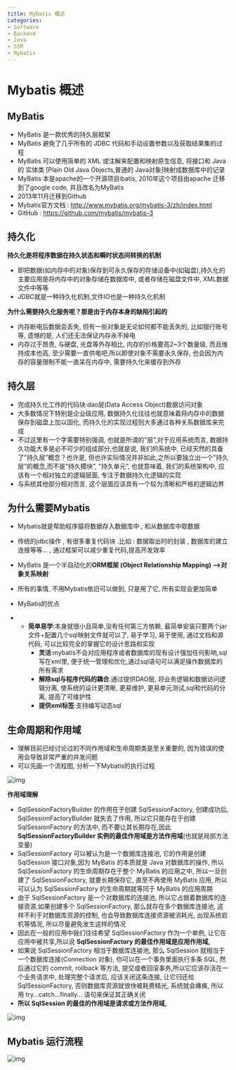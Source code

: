 ```yaml
---
title: Mybatis 概述
categories:
- Software
- Backend
- Java
- SSM
- Mybatis
---
```

# Mybatis 概述

## MyBatis

- MyBatis 是一款优秀的持久层框架
- MyBatis 避免了几乎所有的 JDBC 代码和手动设置参数以及获取结果集的过程
- MyBatis 可以使用简单的 XML 或注解来配置和映射原生信息, 将接口和 Java 的 实体类 [Plain Old Java Objects,普通的 Java对象]映射成数据库中的记录
- MyBatis 本是apache的一个开源项目ibatis, 2010年这个项目由apache 迁移到了google code, 并且改名为MyBatis
- 2013年11月迁移到Github
- Mybatis官方文档 : http://www.mybatis.org/mybatis-3/zh/index.html
- GitHub : https://github.com/mybatis/mybatis-3

## 持久化

**持久化是将程序数据在持久状态和瞬时状态间转换的机制**

- 即把数据(如内存中的对象)保存到可永久保存的存储设备中(如磁盘),持久化的主要应用是将内存中的对象存储在数据库中, 或者存储在磁盘文件中, XML数据文件中等等
- JDBC就是一种持久化机制,文件IO也是一种持久化机制

**为什么需要持久化服务呢？那是由于内存本身的缺陷引起的**

- 内存断电后数据会丢失, 但有一些对象是无论如何都不能丢失的, 比如银行账号等, 遗憾的是, 人们还无法保证内存永不掉电
- 内存过于昂贵, 与硬盘, 光盘等外存相比, 内存的价格要高2~3个数量级, 而且维持成本也高, 至少需要一直供电吧,所以即使对象不需要永久保存, 也会因为内存的容量限制不能一直呆在内存中, 需要持久化来缓存到外存

## 持久层

- 完成持久化工作的代码块:dao层(Data Access Object)数据访问对象
- 大多数情况下特别是企业级应用, 数据持久化往往也就意味着将内存中的数据保存到磁盘上加以固化, 而持久化的实现过程则大多通过各种关系数据库来完成
- 不过这里有一个字需要特别强调, 也就是所谓的"层”,对于应用系统而言, 数据持久功能大多是必不可少的组成部分,也就是说, 我们的系统中, 已经天然的具备了"持久层”概念？也许是, 但也许实际情况并非如此,之所以要独立出一个"持久层”的概念,而不是"持久模块”, "持久单元”, 也就意味着, 我们的系统架构中, 应该有一个相对独立的逻辑层面, 专注于数据持久化逻辑的实现
- 与系统其他部分相对而言, 这个层面应该具有一个较为清晰和严格的逻辑边界

## 为什么需要Mybatis

- Mybatis就是帮助程序猿将数据存入数据库中 , 和从数据库中取数据

- 传统的jdbc操作 , 有很多重复代码块 .比如 : 数据取出时的封装 , 数据库的建立连接等等... , 通过框架可以减少重复代码,提高开发效率

- MyBatis 是一个半自动化的**ORM框架 (Object Relationship Mapping) -->对象关系映射**

- 所有的事情, 不用Mybatis依旧可以做到, 只是用了它, 所有实现会更加简单

- MyBatis的优点

- - **简单易学**:本身就很小且简单,没有任何第三方依赖, 最简单安装只要两个jar文件+配置几个sql映射文件就可以了, 易于学习, 易于使用, 通过文档和源代码, 可以比较完全的掌握它的设计思路和实现
    - **灵活**:mybatis不会对应用程序或者数据库的现有设计强加任何影响,sql写在xml里, 便于统一管理和优化,通过sql语句可以满足操作数据库的所有需求
    - **解除sql与程序代码的耦合**:通过提供DAO层, 将业务逻辑和数据访问逻辑分离, 使系统的设计更清晰, 更易维护, 更易单元测试,sql和代码的分离, 提高了可维护性
    - **提供xml标签**:支持编写动态sql

## 生命周期和作用域

- 理解目前已经讨论过的不同作用域和生命周期类是至关重要的, 因为错误的使用会导致非常严重的并发问题
- 可以先画一个流程图, 分析一下Mybatis的执行过程

![img](https://raw.githubusercontent.com/LuShan123888/Files/main/Pictures/2020-12-10-2020-11-01-640-20201101140524628.png)

**作用域理解**

- SqlSessionFactoryBuilder 的作用在于创建 SqlSessionFactory, 创建成功后, SqlSessionFactoryBuilder 就失去了作用, 所以它只能存在于创建 SqlSessionFactory 的方法中, 而不要让其长期存在,因此 **SqlSessionFactoryBuilder 实例的最佳作用域是方法作用域**(也就是局部方法变量)
- SqlSessionFactory 可以被认为是一个数据库连接池, 它的作用是创建 SqlSession 接口对象,因为 MyBatis 的本质就是 Java 对数据库的操作, 所以 SqlSessionFactory 的生命周期存在于整个 MyBatis 的应用之中, 所以一旦创建了 SqlSessionFactory, 就要长期保存它, 直至不再使用 MyBatis 应用, 所以可以认为 SqlSessionFactory 的生命周期就等同于 MyBatis 的应用周期
- 由于 SqlSessionFactory 是一个对数据库的连接池, 所以它占据着数据库的连接资源,如果创建多个 SqlSessionFactory, 那么就存在多个数据库连接池, 这样不利于对数据库资源的控制, 也会导致数据库连接资源被消耗光, 出现系统宕机等情况, 所以尽量避免发生这样的情况
- 因此在一般的应用中我们往往希望 SqlSessionFactory 作为一个单例, 让它在应用中被共享,所以说 **SqlSessionFactory 的最佳作用域是应用作用域,**
- 如果说 SqlSessionFactory 相当于数据库连接池, 那么 SqlSession 就相当于一个数据库连接(Connection 对象), 你可以在一个事务里面执行多条 SQL, 然后通过它的 commit, rollback 等方法, 提交或者回滚事务,所以它应该存活在一个业务请求中, 处理完整个请求后, 应该关闭这条连接, 让它归还给 SqlSessionFactory, 否则数据库资源就很快被耗费精光, 系统就会瘫痪, 所以用 try...catch...finally... 语句来保证其正确关闭
- **所以 SqlSession 的最佳的作用域是请求或方法作用域,**

![img](https://raw.githubusercontent.com/LuShan123888/Files/main/Pictures/2020-12-10-2020-11-01-640-20201101140524614.png)

## Mybatis 运行流程

![img](https://raw.githubusercontent.com/LuShan123888/Files/main/Pictures/2020-12-10-2020-11-01-640-20201101164044465.png)